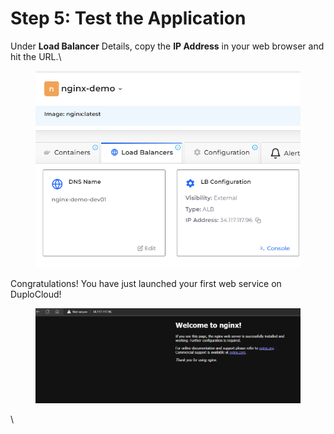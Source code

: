 # Step 5: Test the Application

Under **Load Balancer** Details, copy the **IP Address** in your web browser and hit the URL.\


<figure><img src="../../.gitbook/assets/image (7) (5).png" alt=""><figcaption></figcaption></figure>

Congratulations! You have just launched your first web service on DuploCloud!

<figure><img src="../../.gitbook/assets/image (14).png" alt=""><figcaption></figcaption></figure>

\

